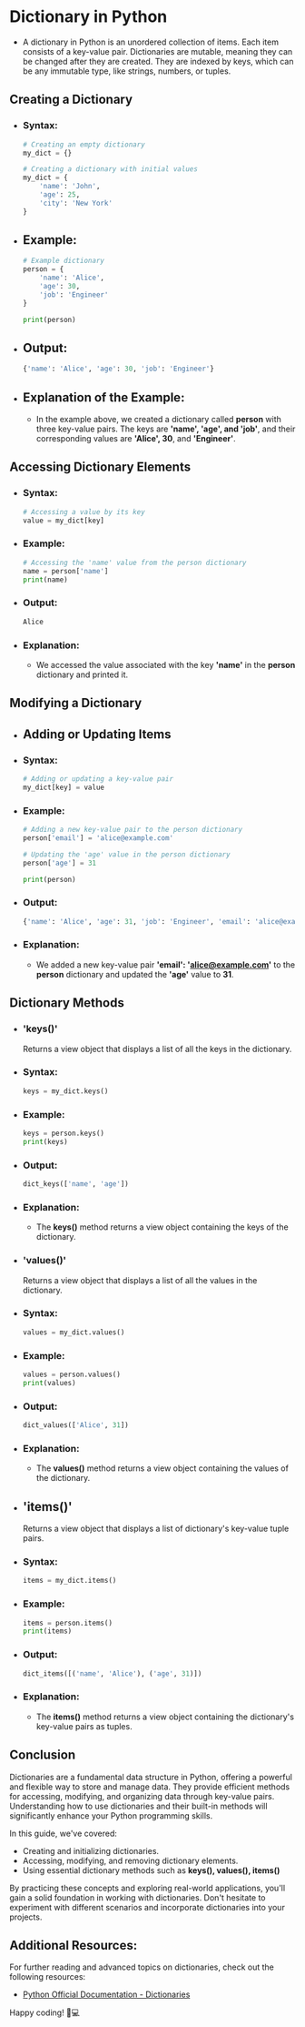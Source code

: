 # Dictionary in Python

- A dictionary in Python is an unordered collection of items. Each item consists of a key-value pair. Dictionaries are mutable, meaning they can be changed after they are created. They are indexed by keys, which can be any immutable type, like strings, numbers, or tuples.

## Creating a Dictionary
 - ### Syntax:
   ```python
   # Creating an empty dictionary
   my_dict = {}

   # Creating a dictionary with initial values
   my_dict = {
       'name': 'John',
       'age': 25,
       'city': 'New York'
   }
   ```
 - ## Example:

   ```python
   # Example dictionary
   person = {
       'name': 'Alice',
       'age': 30,
       'job': 'Engineer'
   }

   print(person)
   ```
 - ## Output:
   ```python
   {'name': 'Alice', 'age': 30, 'job': 'Engineer'}
   ```
 - ## Explanation of the Example:
   - In the example above, we created a dictionary called **person** with three key-value pairs. The keys are **'name', 'age', and 'job'**, and their corresponding values are **'Alice', 30**, and **'Engineer'**.

## Accessing Dictionary Elements
 - ### Syntax:
    ```python
    # Accessing a value by its key
    value = my_dict[key]
    ```

 - ### Example:
    ```python
    # Accessing the 'name' value from the person dictionary
    name = person['name']
    print(name)
    ```

 - ### Output:
    ```python
    Alice
    ```

 - ### Explanation:
     - We accessed the value associated with the key **'name'** in the **person** dictionary and printed it.

## Modifying a Dictionary
 - ## Adding or Updating Items
 - ### Syntax:
    ```python
    # Adding or updating a key-value pair
    my_dict[key] = value
    ```
 - ### Example:
    ```python
    # Adding a new key-value pair to the person dictionary
    person['email'] = 'alice@example.com'

    # Updating the 'age' value in the person dictionary
    person['age'] = 31

    print(person)
    ```
 - ### Output:
    ```python
    {'name': 'Alice', 'age': 31, 'job': 'Engineer', 'email': 'alice@example.com'}
    ```
 - ### Explanation:
     - We added a new key-value pair **'email': 'alice@example.com'** to the **person** dictionary and updated the **'age'** value to **31**.

## Dictionary Methods
 - ### **'keys()'**
    Returns a view object that displays a list of all the keys in the dictionary.

 - ### Syntax:
    ```python
    keys = my_dict.keys()
    ```

 - ### Example:
    ```python
    keys = person.keys()
    print(keys)
    ```
 - ### Output:
    ```python
    dict_keys(['name', 'age'])
    ```
 - ### Explanation:
     - The **keys()** method returns a view object containing the keys of the dictionary.

 - ### **'values()'**
    Returns a view object that displays a list of all the values in the dictionary.

 - ### Syntax:
    ```python
    values = my_dict.values()
    ```
 - ### Example:
    ```python
    values = person.values()
    print(values)
    ```
 - ### Output:
    ```python
    dict_values(['Alice', 31])
    ```
 - ### Explanation:
    - The **values()** method returns a view object containing the values of the dictionary.

 - ## **'items()'**
    Returns a view object that displays a list of dictionary's key-value tuple pairs.

 - ### Syntax:
    ```python
    items = my_dict.items()
    ```
 - ### Example:
    ```python
    items = person.items()
    print(items)
    ```
 - ### Output:
    ```python
    dict_items([('name', 'Alice'), ('age', 31)])
    ```
 - ### Explanation:
    - The **items()** method returns a view object containing the dictionary's key-value pairs as tuples.

## Conclusion
Dictionaries are a fundamental data structure in Python, offering a powerful and flexible way to store and manage data. They provide efficient methods for accessing, modifying, and organizing data through key-value pairs. Understanding how to use dictionaries and their built-in methods will significantly enhance your Python programming skills.

In this guide, we've covered:
- Creating and initializing dictionaries.
- Accessing, modifying, and removing dictionary elements.
- Using essential dictionary methods such as **keys(), values(), items()**

By practicing these concepts and exploring real-world applications, you'll gain a solid foundation in working with dictionaries. Don't hesitate to experiment with different scenarios and incorporate dictionaries into your projects.

## Additional Resources:
For further reading and advanced topics on dictionaries, check out the following resources:
- [Python Official Documentation - Dictionaries](https://docs.python.org/3/tutorial/datastructures.html#dictionaries)

Happy coding! 🐍💻

